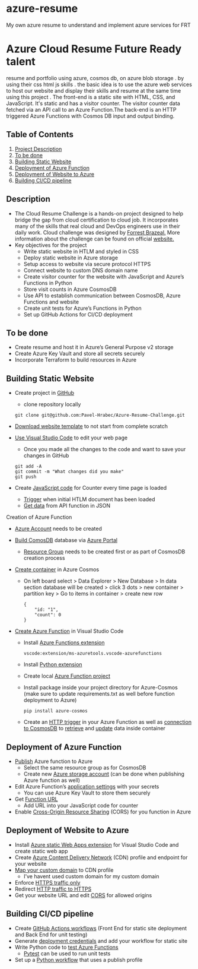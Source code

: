 # azure-resume
My own azure resume to understand and implement azure services for FRT
# Azure Cloud Resume Future Ready talent

resume and portfolio using azure, cosmos db, on azure blob storage . by using their css html js skills . the basic idea is to use the azure web services to host our website and display their skills and resume at the same time using this project  . The front-end is a static site with HTML, CSS, and JavaScript. It's static and has a visitor counter. The visitor counter data fetched via an API call to an Azure Function.The back-end is an HTTP triggered Azure Functions with Cosmos DB input and output binding. 

## Table of Contents
1. [Project Description](#introduction)
2. [To be done](#next)
3. [Building Static Website](#buildsite)
4. [Deployment of Azure Function](#DAzureFunction)
5. [Deployment of Website to Azure](#DWebsiteAzure)
6. [Building CI/CD pipeline](#CI/CD)

## Description <a name="introduction"></a>

- The Cloud Resume Challenge is a hands-on project designed to help bridge the gap from cloud certification to cloud job. It incorporates many of the skills that real cloud and DevOps engineers use in their daily work. Cloud challenge was designed by [Forrest Brazeal.](https://forrestbrazeal.com/) More information about the challenge can be found on official [website.](https://cloudresumechallenge.dev/)
- Key objectives for the project
    - Write static website in HTLM and styled in CSS
    - Deploy static website in Azure storage
    - Setup access to website via secure protocol HTTPS
    - Connect website to custom DNS domain name
    - Create visitor counter for the website with JavaScript and Azure’s Functions in Python
    - Store visit counts in Azure CosmosDB
    - Use API to establish communication between CosmosDB, Azure Functions and website
    - Create unit tests for Azure’s Functions in Python
    - Set up GitHub Actions for CI/CD deployment

## To be done <a name="next"></a>

- Create resume and host it in Azure’s General Purpose v2 storage
- Create Azure Key Vault and store all secrets securely
- Incorporate Terraform to build resources in Azure

## Building Static Website <a name="buildsite"></a>

- Create project in [GitHub](https://github.com/join)
    - clone repository locally
    
    ```
    git clone git@github.com:Pavel-Hrabec/Azure-Resume-Challenge.git
    ```
    
- [Download website template](https://www.styleshout.com/) to not start from complete scratch
- [Use Visual Studio Code](https://code.visualstudio.com/) to edit your web page
    - Once you made all the changes to the code and want to save your changes in GitHub
    
    ```
    git add -A
    git commit -m "What changes did you make"
    git push
    ```
    
- Create [JavaScript code](https://www.digitalocean.com/community/tutorials/how-to-use-the-javascript-fetch-api-to-get-data) for Counter every time page is loaded
    - [Trigger](https://developer.mozilla.org/en-US/docs/Web/API/Document/DOMContentLoaded_event) when initial HTLM document has been loaded
    - [Get data](https://developer.mozilla.org/en-US/docs/Web/API/Fetch_API/Using_Fetch) from API function in JSON

Creation of Azure Function

- [Azure Account](https://azure.microsoft.com/en-us/free) needs to be created
- [Build ComosDB](https://docs.microsoft.com/en-us/azure/cosmos-db/sql/create-cosmosdb-resources-portal) database via [Azure Portal](https://portal.azure.com/?quickstart=true#home)
    - [Resource Group](https://azuresdkdocs.blob.core.windows.net/$web/python/azure-cosmos/4.2.0/index.html#query-the-database) needs to be created first or as part of CosmosDB creation process
- [Create container](https://docs.microsoft.com/en-us/azure/cosmos-db/sql/how-to-create-container) in Azure Cosmos
    - On left board select > Data Explorer > New Database > In data section database will be created > click 3 dots > new container > partition key </id> > Go to items in container > create new row
        
        ```
        {
        	"id: "1",
        	"count": 0
        }
        ```
        
- [Create Azure Function](https://docs.microsoft.com/en-us/azure/azure-functions/functions-develop-vs-code?tabs=csharp) in Visual Studio Code
    - Install [Azure Functions extension](https://marketplace.visualstudio.com/items?itemName=ms-azuretools.vscode-azurefunctions)
        
        ```
        vscode:extension/ms-azuretools.vscode-azurefunctions
        ```
        
    - Install [Python extension](https://code.visualstudio.com/docs/python/python-tutorial)
    - Create local [Azure Function project](https://docs.microsoft.com/en-us/azure/azure-functions/create-first-function-vs-code-python)
    - Install package inside your project directory for Azure-Cosmos (make sure to update requirements.txt as well before function deployment to Azure)
        
        ```
        pip install azure-cosmos
        ```
        
    - Create an [HTTP trigger](https://docs.microsoft.com/en-us/azure/azure-functions/functions-reference-python?tabs=asgi%2Cazurecli-linux%2Capplication-level#http-trigger-and-bindings) in your Azure Function as well as [connection to CosmosDB](https://azuresdkdocs.blob.core.windows.net/$web/python/azure-cosmos/4.2.0/index.html) to [retrieve](https://azuresdkdocs.blob.core.windows.net/$web/python/azure-cosmos/4.2.0/index.html#query-the-database) and [update](https://github.com/Azure/azure-sdk-for-python/blob/main/sdk/cosmos/azure-cosmos/samples/examples.py) data inside container

## Deployment of Azure Function <a name="DAzureFunction"></a>

- [Publish](https://azuresdkdocs.blob.core.windows.net/$web/python/azure-cosmos/4.2.0/index.html#query-the-database) Azure function to Azure
    - Select the same resource group as for CosmosDB
    - Create new [Azure storage account](https://azuresdkdocs.blob.core.windows.net/$web/python/azure-cosmos/4.2.0/index.html#query-the-database) (can be done when publishing Azure function as well)
- Edit Azure Function’s [application settings](https://azuresdkdocs.blob.core.windows.net/$web/python/azure-cosmos/4.2.0/index.html#query-the-database) with your secrets
    - You can use Azure Key Vault to store them securely
- Get [Function URL](https://microsoftlearning.github.io/AZ-900T0x-MicrosoftAzureFundamentals/Instructions/Walkthroughs/08-Implement%20Azure%20Functions.html)
    - Add URL into your JavaScript code for counter
- Enable [Cross-Origin Resource Sharing](https://docs.microsoft.com/en-us/azure/azure-functions/functions-how-to-use-azure-function-app-settings?tabs=portal#cors) (CORS) for you function in Azure

## Deployment of Website to Azure <a name="DWebsiteAzure"></a>

- Install [Azure static Web Apps extension](https://docs.microsoft.com/en-us/azure/static-web-apps/getting-started?tabs=vanilla-javascript#install-azure-static-web-apps-extension) for Visual Studio Code and create static web app
- Create [Azure Content Delivery Network](https://docs.microsoft.com/en-us/azure/cdn/cdn-create-new-endpoint) (CDN) profile and endpoint for your website
- [Map your custom domain](https://docs.microsoft.com/en-us/azure/cdn/cdn-map-content-to-custom-domain?tabs=azure-dns%2Cazure-portal%2Cazure-portal-cleanup) to CDN profile
    - I’ve havent used custom domain for my custom domain
- Enforce [HTTPS traffic only](https://stackoverflow.com/questions/39244265/azure-web-app-redirect-http-to-https)
- Redirect [HTTP traffic to HTTPS](https://stackoverflow.com/questions/39244265/azure-web-app-redirect-http-to-https)
- Get your website URL and edit [CORS](https://docs.microsoft.com/en-us/azure/azure-functions/functions-how-to-use-azure-function-app-settings?tabs=portal#cors) for allowed origins

## Building CI/CD pipeline <a name="CI/CD"></a>

- Create [GitHub Actions workflows](https://docs.github.com/en/actions/quickstart) (Front End for static site deployment and Back End for unit testing)
- Generate [deployment credentials](https://docs.microsoft.com/en-us/azure/storage/blobs/storage-blobs-static-site-github-actions?tabs=userlevel#generate-deployment-credentials) and add your workflow for static site
- Write Python code to [test Azure Functions](https://docs.microsoft.com/en-us/azure/azure-functions/functions-reference-python?tabs=asgi%2Cazurecli-linux%2Capplication-level#unit-testing)
    - [Pytest](https://docs.pytest.org/en/6.2.x/getting-started.html) can be used to run unit tests
- Set up a [Python workflow](https://docs.microsoft.com/en-us/azure/azure-functions/functions-how-to-github-actions?tabs=python#deploy-the-function-app) that uses a publish profile
